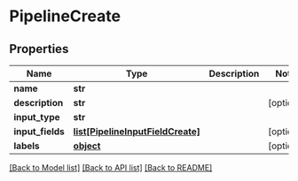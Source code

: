 # PipelineCreate

## Properties
Name | Type | Description | Notes
------------ | ------------- | ------------- | -------------
**name** | **str** |  | 
**description** | **str** |  | [optional] 
**input_type** | **str** |  | 
**input_fields** | [**list[PipelineInputFieldCreate]**](PipelineInputFieldCreate.md) |  | [optional] 
**labels** | [**object**](.md) |  | [optional] 

[[Back to Model list]](../README.md#documentation-for-models) [[Back to API list]](../README.md#documentation-for-api-endpoints) [[Back to README]](../README.md)


